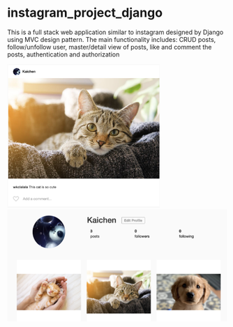 # instagram_project_django

This is a full stack web application similar to instagram designed by Django using MVC design pattern. The main functionality includes: CRUD posts, follow/unfollow user, master/detail view of posts, like and comment the posts, authentication and authorization 

<div id="banner">
  <img src="demo_image/1.png" width="350" title="hover text">
  <img src="demo_image/2.png" width="600" title="hover text">
</div>
